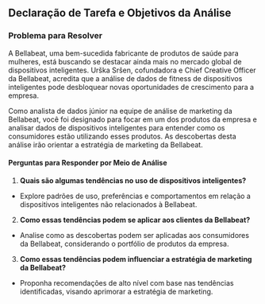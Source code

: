 ## Declaração de Tarefa e Objetivos da Análise

### Problema para Resolver

A Bellabeat, uma bem-sucedida fabricante de produtos de saúde para mulheres, está buscando se destacar ainda mais no mercado global de dispositivos inteligentes. Urška Sršen, cofundadora e Chief Creative Officer da Bellabeat, acredita que a análise de dados de fitness de dispositivos inteligentes pode desbloquear novas oportunidades de crescimento para a empresa. 

Como analista de dados júnior na equipe de análise de marketing da Bellabeat, você foi designado para focar em um dos produtos da empresa e analisar dados de dispositivos inteligentes para entender como os consumidores estão utilizando esses produtos. As descobertas desta análise irão orientar a estratégia de marketing da Bellabeat.

#### Perguntas para Responder por Meio de Análise

1. **Quais são algumas tendências no uso de dispositivos inteligentes?**
  - Explore padrões de uso, preferências e comportamentos em relação a dispositivos inteligentes não relacionados à Bellabeat.

2. **Como essas tendências podem se aplicar aos clientes da Bellabeat?**
  - Analise como as descobertas podem ser aplicadas aos consumidores da Bellabeat, considerando o portfólio de produtos da empresa.

3. **Como essas tendências podem influenciar a estratégia de marketing da Bellabeat?**
  - Proponha recomendações de alto nível com base nas tendências identificadas, visando aprimorar a estratégia de marketing.
